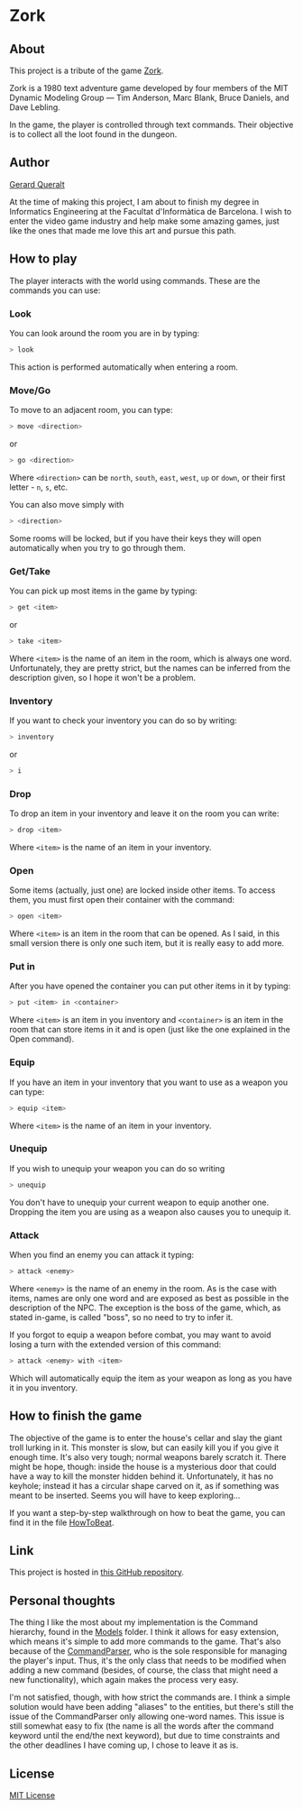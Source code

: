 # Zork

## About

This project is a tribute of the game [Zork](https://en.wikipedia.org/wiki/Zork_I).

Zork is a 1980 text adventure game developed by four members of the MIT Dynamic Modeling Group —
Tim Anderson, Marc Blank, Bruce Daniels, and Dave Lebling.

In the game, the player is controlled through text commands.
Their objective is to collect all the loot found in the dungeon.

## Author

[Gerard Queralt](https://github.com/gerard-queralt)

At the time of making this project, I am about to finish my degree in Informatics Engineering
at the Facultat d'Informàtica de Barcelona. I wish to enter the video game industry
and help make some amazing games, just like the ones that made me love this art
and pursue this path.

## How to play

The player interacts with the world using commands. These are the commands you can use:

### Look

You can look around the room you are in by typing:

```bash
> look
```

This action is performed automatically when entering a room.

### Move/Go

To move to an adjacent room, you can type:

```bash
> move <direction>
```

or

```bash
> go <direction>
```

Where `<direction>` can be `north`, `south`, `east`, `west`, `up` or `down`,
or their first letter - `n`, `s`, etc.

You can also move simply with

```bash
> <direction>
```

Some rooms will be locked, but if you have their keys they will open automatically
when you try to go through them.

### Get/Take

You can pick up most items in the game by typing:

```bash
> get <item>
```

or

```bash
> take <item>
```

Where `<item>` is the name of an item in the room, which is always one word.
Unfortunately, they are pretty strict, but the names can be inferred from the
description given, so I hope it won't be a problem.

### Inventory

If you want to check your inventory you can do so by writing:

```bash
> inventory
```

or

```bash
> i
```

### Drop

To drop an item in your inventory and leave it on the room you can write:

```bash
> drop <item>
```

Where `<item>` is the name of an item in your inventory.

### Open

Some items (actually, just one) are locked inside other items.
To access them, you must first open their container with the command:

```bash
> open <item>
```

Where `<item>` is an item in the room that can be opened.
As I said, in this small version there is only one such item,
but it is really easy to add more.

### Put in

After you have opened the container you can put other items in it by typing:

```bash
> put <item> in <container>
```

Where `<item>` is an item in you inventory and `<container>` is an item in the room
that can store items in it and is open
(just like the one explained in the Open command).

### Equip

If you have an item in your inventory that you want to use as a weapon you can type:

```bash
> equip <item>
```

Where `<item>` is the name of an item in your inventory.

### Unequip

If you wish to unequip your weapon you can do so writing

```bash
> unequip
```

You don't have to unequip your current weapon to equip another one.
Dropping the item you are using as a weapon also causes you to unequip it.

### Attack

When you find an enemy you can attack it typing:

```bash
> attack <enemy>
```

Where `<enemy>` is the name of an enemy in the room. As is the case with items,
names are only one word and are exposed as best as possible in the description
of the NPC. The exception is the boss of the game, which, as stated in-game,
is called "boss", so no need to try to infer it.

If you forgot to equip a weapon before combat, you may want to avoid losing
a turn with the extended version of this command:

```bash
> attack <enemy> with <item>
```

Which will automatically equip the item as your weapon as long as you have it
in you inventory.

## How to finish the game

The objective of the game is to enter the house's cellar and slay the giant
troll lurking in it. This monster is slow, but can easily kill you if you give
it enough time. It's also very tough; normal weapons barely scratch it.
There might be hope, though: inside the house is a mysterious door that could
have a way to kill the monster hidden behind it. Unfortunately, it has no keyhole;
instead it has a circular shape carved on it, as if something was meant to be inserted.
Seems you will have to keep exploring...

If you want a step-by-step walkthrough on how to beat the game, you can find it
in the file [HowToBeat](HowToBeat.txt).

## Link

This project is hosted in [this GitHub repository](https://github.com/gerard-queralt/Zork).

## Personal thoughts

The thing I like the most about my implementation is the Command hierarchy, found in the
[Models](https://github.com/gerard-queralt/Zork/tree/main/Zork/Zork/Game/Models)
folder. I think it allows for easy extension, which means it's simple to add more
commands to the game. That's also because of the
[CommandParser](https://github.com/gerard-queralt/Zork/blob/main/Zork/Zork/Game/CommandParser.h),
who is the sole responsible for managing the player's input. Thus, it's the only class
that needs to be modified when adding a new command (besides, of course, the class
that might need a new functionality), which again makes the process very easy.

I'm not satisfied, though, with how strict the commands are. I think a simple solution
would have been adding "aliases" to the entities, but there's still the issue of the
CommandParser only allowing one-word names. This issue is still somewhat easy to fix
(the name is all the words after the command keyword until the end/the next keyword),
but due to time constraints and the other deadlines I have coming up, I chose to leave it as is.

## License

[MIT License](https://choosealicense.com/licenses/mit/)